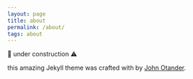 ```yaml
---
layout: page
title: about
permalink: /about/
tags: about
---
```


:hammer: under construction :warning:

this amazing Jekyll theme was crafted with by [John Otander](http://johnotander.com).